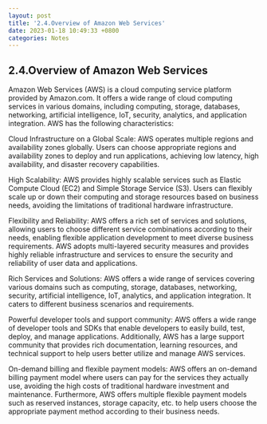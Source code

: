 ```yaml
---
layout: post
title: '2.4.Overview of Amazon Web Services'
date: 2023-01-18 10:49:33 +0800
categories: Notes
---
```


## 2.4.Overview of Amazon Web Services

Amazon Web Services (AWS) is a cloud computing service platform provided by Amazon.com. It offers a wide range of cloud computing services in various domains, including computing, storage, databases, networking, artificial intelligence, IoT, security, analytics, and application integration. AWS has the following characteristics:

Cloud Infrastructure on a Global Scale: AWS operates multiple regions and availability zones globally. Users can choose appropriate regions and availability zones to deploy and run applications, achieving low latency, high availability, and disaster recovery capabilities.

High Scalability: AWS provides highly scalable services such as Elastic Compute Cloud (EC2) and Simple Storage Service (S3). Users can flexibly scale up or down their computing and storage resources based on business needs, avoiding the limitations of traditional hardware infrastructure.

Flexibility and Reliability: AWS offers a rich set of services and solutions, allowing users to choose different service combinations according to their needs, enabling flexible application development to meet diverse business requirements. AWS adopts multi-layered security measures and provides highly reliable infrastructure and services to ensure the security and reliability of user data and applications.

Rich Services and Solutions: AWS offers a wide range of services covering various domains such as computing, storage, databases, networking, security, artificial intelligence, IoT, analytics, and application integration. It caters to different business scenarios and requirements.

Powerful developer tools and support community: AWS offers a wide range of developer tools and SDKs that enable developers to easily build, test, deploy, and manage applications. Additionally, AWS has a large support community that provides rich documentation, learning resources, and technical support to help users better utilize and manage AWS services.

On-demand billing and flexible payment models: AWS offers an on-demand billing payment model where users can pay for the services they actually use, avoiding the high costs of traditional hardware investment and maintenance. Furthermore, AWS offers multiple flexible payment models such as reserved instances, storage capacity, etc. to help users choose the appropriate payment method according to their business needs.
